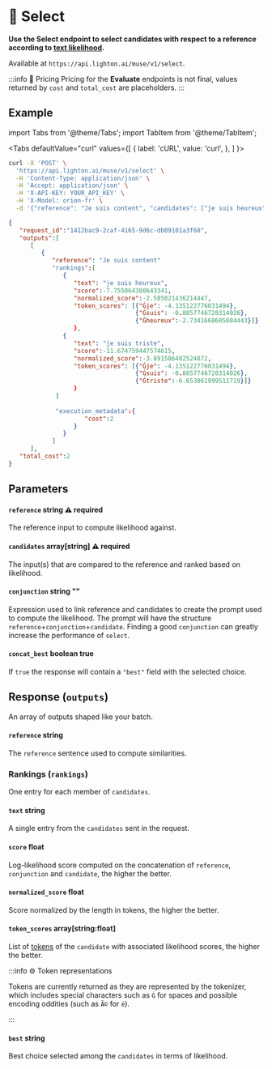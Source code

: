---
---

# 🔘 Select

**Use the Select endpoint to select candidates with respect to a reference according to [text likelihood](/home/concepts#likelihood).**

Available at ```https://api.lighton.ai/muse/v1/select```.

:::info 💸️ Pricing
Pricing for the **Evaluate** endpoints is not final, values returned by `cost` and `total_cost` are placeholders.
:::

## Example

import Tabs from '@theme/Tabs';
import TabItem from '@theme/TabItem';

<Tabs
defaultValue="curl"
values={[
{ label: 'cURL', value: 'curl', },
]
}>

<TabItem value="curl">

```bash title="Request"
curl -X 'POST' \
  'https://api.lighton.ai/muse/v1/select' \
  -H 'Content-Type: application/json' \
  -H 'Accept: application/json' \
  -H 'X-API-KEY: YOUR_API_KEY' \
  -H 'X-Model: orion-fr' \
  -d '{"reference": "Je suis content", "candidates": ["je suis heureux", "je suis triste"]}'
```

</TabItem>

</Tabs>

```json title="Response (JSON)"
{
   "request_id":"1412bac9-2caf-4165-9d6c-db09101a3f60",
   "outputs":[
      [
         {
            "reference": "Je suis content"
            "rankings":[
               {
                  "text": "je suis heureux",
                  "score":-7.755064308643341,
                  "normalized_score":-2.585021436214447,
                  "token_scores": [{"Ġje": -4.135122776031494},
                                   {"Ġsuis": -0.8857746720314026},                                  
                                   {"Ġheureux":-2.7341668605804443}]}
                  },
               {
                  "text": "je suis triste",
                  "score":-11.674759447574615,
                  "normalized_score":-3.891586482524872,
                  "token_scores": [{"Ġje": -4.135122776031494},
                                   {"Ġsuis": -0.8857746720314026},                                  
                                   {"Ġtriste":-6.653861999511719}]}
                  }
             ]
                  
             "execution_metadata":{
                     "cost":2
                  }
               }
            ]
      ],
   "total_cost":2
}
```

## Parameters

#### `reference` <span class="param-types">string</span> <span class="param-warning">⚠️ required</span>

The reference input to compute likelihood against.

#### `candidates` <span class="param-types">array[string]</span> <span class="param-warning">⚠️ required</span>

The input(s) that are compared to the reference and ranked based on likelihood.

#### `conjunction` <span class="param-types">string</span> <span class="param-optional">""</span>

Expression used to link reference and candidates to create the prompt used to compute the likelihood. The prompt will have the structure `reference`+`conjunction`+`candidate`. Finding a good `conjunction` can greatly increase the performance of `select`.

#### `concat_best` <span class="param-types">boolean</span> <span class="param-optional">true</span>

If `true` the response will contain a `"best"` field with the selected choice.


## Response (`outputs`)

An array of outputs shaped like your batch.

#### `reference` <span class="param-types">string</span>

The `reference` sentence used to compute similarities.

### Rankings (`rankings`)

One entry for each member of `candidates`. 

#### `text` <span class="param-types">string</span>

A single entry from the `candidates` sent in the request.

#### `score` <span class="param-types">float</span>

Log-likelihood score computed on the concatenation of `reference`, `conjunction` and `candidate`, the higher the better.

#### `normalized_score` <span class="param-types">float</span>

Score normalized by the length in tokens, the higher the better.

#### `token_scores` <span class="param-types">array[string:float]</span>
List of [tokens](/home/concepts#tokens) of the `candidate` with associated likelihood scores, the higher the better.

:::info ⚙️ Token representations

Tokens are currently returned as they are represented by the tokenizer, which includes special characters such as `Ġ`
for spaces and possible encoding oddities (such as `Ã©` for `é`). 

:::

#### `best` <span class="param-types">string</span>
Best choice selected among the `candidates` in terms of likelihood.
